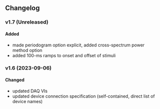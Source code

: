 ## Changelog

### v1.7 (Unreleased)

#### Added
- made periodogram option explicit, added cross-spectrum power method option
- added 100-ms ramps to onset and offset of stimuli

### v1.6 (2023-09-06)
  
#### Changed
- updated DAQ VIs
- updated device connection specification (self-contained, direct list of device names)
 